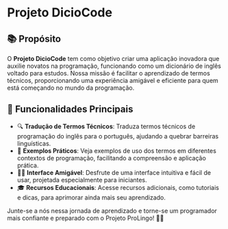 # Projeto DicioCode

## 📚 Propósito

O **Projeto DicioCode** tem como objetivo criar uma aplicação inovadora que auxilie novatos na programação, funcionando como um dicionário de inglês voltado para estudos. Nossa missão é facilitar o aprendizado de termos técnicos, proporcionando uma experiência amigável e eficiente para quem está começando no mundo da programação.

## 🚀 Funcionalidades Principais

- 🔍 **Tradução de Termos Técnicos**: Traduza termos técnicos de programação do inglês para o português, ajudando a quebrar barreiras linguísticas.
- 📖 **Exemplos Práticos**: Veja exemplos de uso dos termos em diferentes contextos de programação, facilitando a compreensão e aplicação prática.
- 🧑‍💻 **Interface Amigável**: Desfrute de uma interface intuitiva e fácil de usar, projetada especialmente para iniciantes.
- 🎓 **Recursos Educacionais**: Acesse recursos adicionais, como tutoriais e dicas, para aprimorar ainda mais seu aprendizado.

Junte-se a nós nessa jornada de aprendizado e torne-se um programador mais confiante e preparado com o Projeto ProLingo! 🚀🌟
